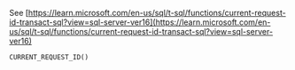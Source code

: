 See [https://learn.microsoft.com/en-us/sql/t-sql/functions/current-request-id-transact-sql?view=sql-server-ver16](https://learn.microsoft.com/en-us/sql/t-sql/functions/current-request-id-transact-sql?view=sql-server-ver16)
```
CURRENT_REQUEST_ID()
```
